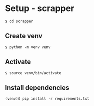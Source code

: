 # Setup - scrapper

    $ cd scrapper

## Create venv

    $ python -m venv venv

## Activate

    $ source venv/bin/activate

## Install dependencies

    (venv)$ pip install -r requirements.txt
